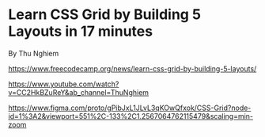 # Learn CSS Grid by Building 5 Layouts in 17 minutes

By Thu Nghiem

https://www.freecodecamp.org/news/learn-css-grid-by-building-5-layouts/

https://www.youtube.com/watch?v=CC2HkBZuReY&ab_channel=ThuNghiem

https://www.figma.com/proto/gPibJxL1JLvL3qKOwQfxok/CSS-Grid?node-id=1%3A2&viewport=551%2C-133%2C1.2567064762115479&scaling=min-zoom

